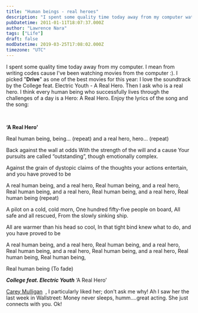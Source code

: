 ```yaml
---
title: "Human beings - real heroes"
description: "I spent some quality time today away from my computer watching movies. I picked Drive as one of the movies to watch, reflecting on human nature and real heroes."
pubDatetime: 2011-01-11T18:07:37.000Z
author: "Lawrence Nara"
tags: ["Life"]
draft: false
modDatetime: 2019-03-25T17:08:02.000Z
timezone: "UTC"
---
```


I spent some quality time today away from my computer. I mean from writing codes cause I've been watching movies from the computer :). I picked "**Drive**" as one of the best movies for this year: I love the soundtrack by the College feat. Electric Youth - A Real Hero. Then I ask who is a real hero. I think every human being who successfully lives through the challenges of a day is a Hero: A Real Hero. Enjoy the lyrics of the song and the song:

 

**‘A Real Hero’**

Real human being, being… (repeat) and a real hero, hero… (repeat)

Back against the wall at odds With the strength of the will and a cause Your pursuits are called “outstanding”, though emotionally complex.

Against the grain of dystopic claims of the thoughts your actions entertain, and you have proved to be

A real human being, and a real hero, Real human being, and a real hero, Real human being, and a real hero, Real human being, and a real hero, Real human being (repeat)

A pilot on a cold, cold morn, One hundred fifty-five people on board, All safe and all rescued, From the slowly sinking ship.

All are warmer than his head so cool, In that tight bind knew what to do, and you have proved to be

A real human being, and a real hero, Real human being, and a real hero, Real human being, and a real hero, Real human being, and a real hero, Real human being, Real human being,

Real human being (To fade)

***College feat. Electric Youth*** ‘A Real Hero’

[Carey Mulligan](http://carey-mulligan.net/)  , I particularly liked her; don't ask me why! Ah I saw her the last week in Wallstreet: Money never sleeps, humm....great acting. She just connects with you. Ok!